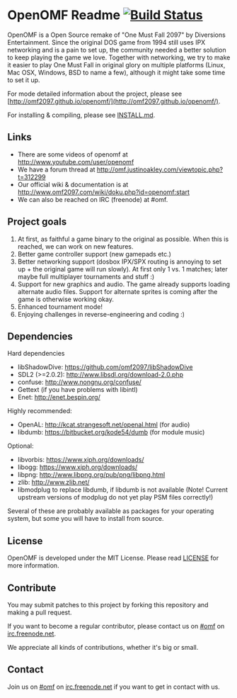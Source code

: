 OpenOMF Readme [![Build Status](https://travis-ci.org/omf2097/openomf.png?branch=master)](https://travis-ci.org/omf2097/openomf)
=======

OpenOMF is a Open Source remake of "One Must Fall 2097" by Diversions Entertainment. Since the original DOS game from 1994 still uses IPX networking and is a pain to set up, the community needed a better solution to keep playing the game we love. Together with networking, we try to make it easier to play One Must Fall in original glory on multiple platforms (Linux, Mac OSX, Windows, BSD to name a few), although it might take some time to set it up.

For mode detailed information about the project, please see [http://omf2097.github.io/openomf/](http://omf2097.github.io/openomf/).

For installing & compiling, please see [INSTALL.md](https://github.com/omf2097/openomf/blob/master/INSTALL.md).

Links
-----
* There are some videos of openomf at http://www.youtube.com/user/openomf
* We have a forum thread at http://omf.justinoakley.com/viewtopic.php?t=312299
* Our official wiki & documentation is at http://www.omf2097.com/wiki/doku.php?id=openomf:start
* We can also be reached on IRC (freenode) at #omf.

Project goals
-------------
1. At first, as faithful a game binary to the original as possible. When this is reached, we can work on new features.
2. Better game controller support (new gamepads etc.)
3. Better networking support (dosbox IPX/SPX routing is annoying to set up + the original game will run slowly). At first only 1 vs. 1 matches; later maybe full multiplayer tournaments and stuff :)
4. Support for new graphics and audio. The game already supports loading alternate audio files. Support for alternate sprites is coming after the game is otherwise working okay.
5. Enhanced tournament mode!
6. Enjoying challenges in reverse-engineering and coding :)

Dependencies
------------

Hard dependencies
* libShadowDive: https://github.com/omf2097/libShadowDive
* SDL2 (>=2.0.2): http://www.libsdl.org/download-2.0.php
* confuse: http://www.nongnu.org/confuse/
* Gettext (if you have problems with libintl)
* Enet: http://enet.bespin.org/

Highly recommended:
* OpenAL: http://kcat.strangesoft.net/openal.html (for audio)
* libdumb: https://bitbucket.org/kode54/dumb (for module music)

Optional:
* libvorbis: https://www.xiph.org/downloads/
* libogg: https://www.xiph.org/downloads/
* libpng: http://www.libpng.org/pub/png/libpng.html
* zlib: http://www.zlib.net/
* libmodplug to replace libdumb, if libdumb is not available (Note! Current upstream versions of modplug do not yet play PSM files correctly!)

Several of these are probably available as packages for your operating system, but some you will have to install from source.

License
-------
OpenOMF is developed under the MIT License. Please read [LICENSE](https://github.com/omf2097/openomf/blob/master/LICENSE) for more information.

Contribute
----------
You may submit patches to this project by forking this repository and making a pull request.

If you want to become a regular contributor, please contact us on [#omf](http://webchat.freenode.net?channels=omf) on [irc.freenode.net](irc://chat.freenode.net/omf).

We appreciate all kinds of contributions, whether it's big or small.

Contact
-------
Join us on [#omf](http://webchat.freenode.net?channels=omf) on [irc.freenode.net](irc://chat.freenode.net/omf) if you want to get in contact with us.
